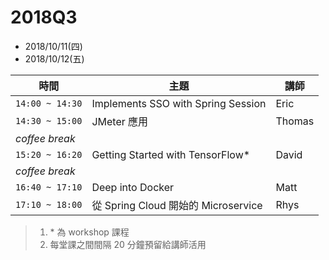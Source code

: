 # 2018Q3

- 2018/10/11(四)
- 2018/10/12(五)

| 時間 | 主題 | 講師 |
|-----|------|-----|
| `14:00 ~ 14:30` | Implements SSO with Spring Session | Eric | 
| `14:30 ~ 15:00` | JMeter 應用 | Thomas | 
| *coffee break* | |
| `15:20 ~ 16:20` | Getting Started with TensorFlow* | David | 
| *coffee break* | |
| `16:40 ~ 17:10` | Deep into Docker | Matt | 
| `17:10 ~ 18:00` | 從 Spring Cloud 開始的 Microservice | Rhys | 

> 1. \* 為 workshop 課程
> 2. 每堂課之間間隔 20 分鐘預留給講師活用
